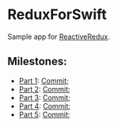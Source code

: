 # ReduxForSwift

Sample app for [ReactiveRedux](https://github.com/protoman92/ReactiveRedux-Swift).

## Milestones:
- [Part 1](https://medium.com/@swiften.svc/redux-for-swift-part-1-the-basics-7b66d73db7fa): [Commit](https://github.com/protoman92/ReduxForSwift/tree/ddd7f220fc742ed76f9796c05cd5b4039200dd52);
- [Part 2](https://medium.com/@swiften.svc/redux-for-swift-part-2-automatic-subscription-569658eb087f): [Commit](https://github.com/protoman92/ReduxForSwift/tree/2fadf2f083754ed158215468cbadabf0179bee36);
- [Part 3](https://medium.com/@swiften.svc/redux-for-swift-part-3-outprops-3e754965581a): [Commit](https://github.com/protoman92/ReduxForSwift/tree/01e76c43077c76f1944e8d7cfc953ea6064d55bc);
- [Part 4](https://medium.com/@swiften.svc/redux-for-swift-part-4-routing-and-navigation-3f445892d70e): [Commit](https://github.com/protoman92/ReduxForSwift/tree/36152fcd95980aecb628a765cf02c5484028e694);
- [Part 5](https://medium.com/@swiften.svc/redux-for-swift-part-5-asynchronous-work-567a21e3dc26): [Commit](https://github.com/protoman92/ReduxForSwift/tree/b2fd01dedc62ab0552d5d25433e2d0df539c7d1c);
